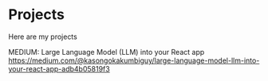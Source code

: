 # Projects
Here are my projects

MEDIUM: Large Language Model (LLM) into your React app
https://medium.com/@kasongokakumbiguy/large-language-model-llm-into-your-react-app-adb4b05819f3
